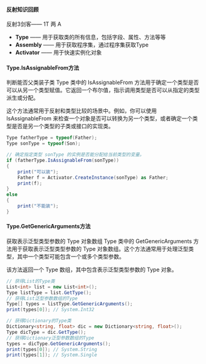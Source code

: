 #### 反射知识回顾
反射3剑客—— 1T 两 A
- **Type** —— 用于获取类的所有信息，包括字段、属性、方法等等
- **Assembly** —— 用于获取程序集，通过程序集获取Type
- **Activator** —— 用于快速实例化对象

#### Type.IsAssignableFrom方法 
判断能否父类装子类
Type 类中的 IsAssignableFrom 方法用于确定一个类型是否可以从另一个类型赋值。它返回一个布尔值，指示调用类型是否可以从指定的类型派生或分配。

这个方法通常用于反射和类型比较的场景中。例如，你可以使用 IsAssignableFrom 来检查一个对象是否可以转换为另一个类型，或者确定一个类型是否是另一个类型的子类或接口的实现类。
```cs
Type fatherType = typeof(Father);
Type sonType = typeof(Son);

// 确定指定类型 sonType 的实例是否能分配给当前类型的变量。
if (fatherType.IsAssignableFrom(sonType))
{
    print("可以装");
    Father f = Activator.CreateInstance(sonType) as Father;
    print(f);
}
else
{
    print("不能装");
}
```

#### Type.GetGenericArguments方法 
获取表示泛型类型参数的 Type 对象数组
Type 类中的 GetGenericArguments 方法用于获取表示泛型类型参数的 Type 对象数组。这个方法通常用于处理泛型类型，其中一个类型可能包含一个或多个类型参数。

该方法返回一个 Type 数组，其中包含表示泛型类型参数的 Type 对象。
```cs
// 获得List的Type类
List<int> list = new List<int>();
Type listType = list.GetType();
// 获得List泛型参数数组的Type
Type[] types = listType.GetGenericArguments();
print(types[0]); // System.Int32

// 获得Dictionary的Type类
Dictionary<string, float> dic = new Dictionary<string, float>();
Type dicType = dic.GetType();
// 获得Dictionary泛型参数数组的Type
types = dicType.GetGenericArguments();
print(types[0]); // System.String
print(types[1]); // System.Single
```